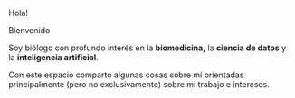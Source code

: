 Hola!

Bienvenido

Soy biólogo con profundo interés en la **biomedicina,** la **ciencia de datos** y la **inteligencia artificial**.

Con este espacio comparto algunas cosas sobre mí orientadas principalmente (pero no exclusivamente) sobre mi trabajo e intereses.
